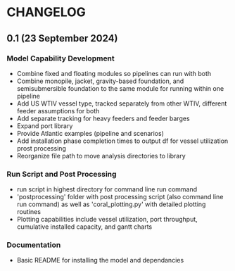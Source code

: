 #  CHANGELOG

## 0.1 (23 September 2024)

### Model Capability Development
- Combine fixed and floating modules so pipelines can run with both
- Combine monopile, jacket, gravity-based foundation, and semisubmersible foundation to the same module for running within one pipeline
- Add US WTIV vessel type, tracked separately from other WTIV, different feeder assumptions for both
- Add separate tracking for heavy feeders and feeder barges
- Expand port library
- Provide Atlantic examples (pipeline and scenarios)
- Add installation phase completion times to output df for vessel utilization prost processing
- Reorganize file path to move analysis directories to library

### Run Script and Post Processing
- run script in highest directory for command line run command
- 'postprocessing' folder with post processing script (also command line run command) as well as 'coral_plotting.py' with detailed plotting routines 
- Plotting capabilities include vessel utilization, port throughput, cumulative installed capacity, and gantt charts

### Documentation
- Basic README for installing the model and dependancies